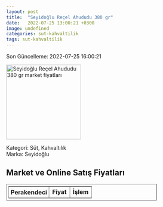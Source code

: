 ```yaml
---
layout: post
title:  "Seyidoğlu Reçel Ahududu 380 gr"
date:   2022-07-25 13:00:21 +0300
image: undefined
categories: sut-kahvaltilik
tags: sut-kahvaltilik
---
```


Son Güncelleme: 2022-07-25 16:00:21

<img src="undefined" width="200" alt="Seyidoğlu Reçel Ahududu 380 gr market fiyatları" />

Kategori: Süt, Kahvaltılık
<br />
Marka: Seyidoğlu

<h2>Market ve Online Satış Fiyatları</h2>

<table border="1" style="padding: 5px;width:80%;">
  <tr>
    <td style="padding: 5px;"><strong>Perakendeci</strong></td>
    <td><strong>Fiyat</strong></td>
    <td><strong>İşlem</strong></td>
  </tr>
  
</table>
